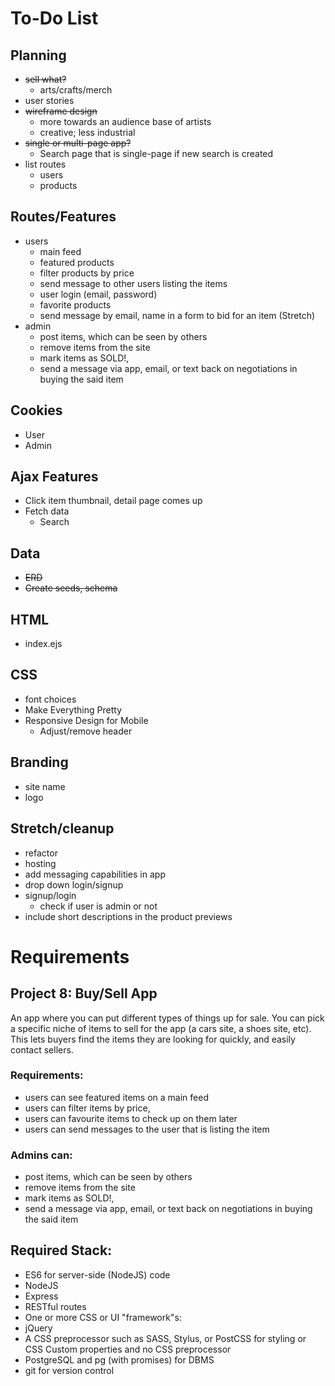 # To-Do List

## Planning

* ~~sell what?~~
  - arts/crafts/merch
* user stories
* ~~wireframe design~~
  - more towards an audience base of artists
  - creative; less industrial
* ~~single or multi-page app?~~
  - Search page that is single-page if new search is created
* list routes
  - users
  - products


## Routes/Features
* users 
  * main feed
  * featured products
  * filter products by price
  * send message to other users listing the items
  * user login (email, password)
  * favorite products
  * send message by email, name in a form to bid for an item (Stretch)
* admin
  * post items, which can be seen by others
  * remove items from the site
  * mark items as SOLD!,
  * send a message via app, email, or text back on negotiations in buying the said item

## Cookies
  * User
  * Admin


## Ajax Features
* Click item thumbnail, detail page comes up
* Fetch data
  * Search

## Data
* ~~ERD~~
* ~~Create seeds, schema~~

## HTML
* index.ejs

## CSS 
* font choices
* Make Everything Pretty
* Responsive Design for Mobile
  * Adjust/remove header

## Branding
* site name
* logo

## Stretch/cleanup
* refactor
* hosting
* add messaging capabilities in app
* drop down login/signup
* signup/login
  * check if user is admin or not
* include short descriptions in the product previews

# Requirements

## Project 8: Buy/Sell App

An app where you can put different types of things up for sale. You can pick a specific niche of items to sell for the app (a cars site, a shoes site, etc). This lets buyers find the items they are looking for quickly, and easily contact sellers.

### Requirements:
* users can see featured items on a main feed
* users can filter items by price,
* users can favourite items to check up on them later
* users can send messages to the user that is listing the item

### Admins can:

* post items, which can be seen by others
* remove items from the site
* mark items as SOLD!,
* send a message via app, email, or text back on negotiations in buying the said item

## Required Stack:

* ES6 for server-side (NodeJS) code
* NodeJS
* Express
* RESTful routes
* One or more CSS or UI "framework"s:
* jQuery
* A CSS preprocessor such as SASS, Stylus, or PostCSS for styling or CSS Custom properties and no CSS preprocessor
* PostgreSQL and pg (with promises) for DBMS
* git for version control
